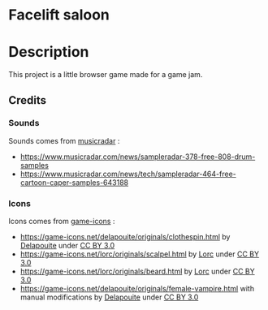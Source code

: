 # Facelift saloon

# Description

This project is a little browser game made for a game jam. 

## Credits

### Sounds

Sounds comes from [musicradar][musicradar] :
* https://www.musicradar.com/news/sampleradar-378-free-808-drum-samples
* https://www.musicradar.com/news/tech/sampleradar-464-free-cartoon-caper-samples-643188

### Icons

Icons comes from [game-icons][game-icons] :
* https://game-icons.net/delapouite/originals/clothespin.html by [Delapouite][delapouite] under [CC BY 3.0][licence]  
* https://game-icons.net/lorc/originals/scalpel.html by [Lorc][lorc] under [CC BY 3.0][licence]
* https://game-icons.net/lorc/originals/beard.html by [Lorc][lorc] under [CC BY 3.0][licence]
* https://game-icons.net/delapouite/originals/female-vampire.html with manual modifications by [Delapouite][delapouite] under [CC BY 3.0][licence]

[musicradar]: https://www.musicradar.com
[game-icons]: https://game-icons.net
[delapouite]: https://delapouite.com/
[lorc]: http://lorcblog.blogspot.com/
[licence]: https://creativecommons.org/licenses/by/3.0/
